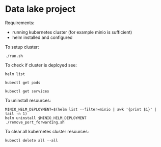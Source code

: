 # Data lake project

Requirements:
- running kubernetes cluster (for example minio is sufficient)
- helm installed and configured

To setup cluster:
```
./run.sh
```

To check if cluster is deployed see:
```
helm list
```
```
kubectl get pods
```
```
kubectl get services
```

To uninstall resources:
```
MINIO_HELM_DEPLOYMENT=$(helm list --filter=minio | awk '{print $1}' | tail -n 1)
helm uninstall $MINIO_HELM_DEPLOYMENT
./remove_port_forwarding.sh
```

To clear all kubernetes cluster resources:
```
kubectl delete all --all
```

